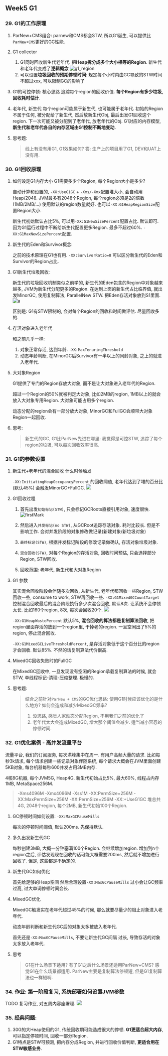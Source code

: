 
## Week5 G1

### 29. G1的工作原理

1. ParNew+CMS组合:
parnew和CMS都会STW, 所以G1诞生, 可以提供比`ParNew+CMS`更好的GC性能.

2. G1 collector
	1. G1同时回收新生代老年代. 把**Heap拆分成多个大小相等的Region**.
		新生代和老年代变成了**逻辑概念**
		![g1_region](./week5.asserts/g1_region.png)
	2. 可以设置**垃圾回收的预期停顿时间**: 规定每个小时内由GC导致的STW时间不超过xxx, 可以限制GC的影响了

3. G1的可控停顿: 核心思路
   追踪每个region的回收价值. **每个Region有多少垃圾, 回收耗时估计**.

4. 老年代, 新生代
	每个region可能属于新生代, 也可能属于老年代. 
	初始的Region不属于任何, 被分配给了新生代, 然后放新生代Obj, 最后出发G1回收这个region. 下一次可能又被分配到了老年代, 放老年代的Obj.
	G1对应的内存模型, **新生代和老年代各自的内存区域由G1控制不断地变动.**

5. 思考题:
   > 线上有没有用G1, G1效果如何?
   > 答: 生产上的项目用了G1, DEV和UAT上没有用. 


### 30. G1回收原理
1. 如何设定G1内存大小
   G1需要多少个Region, 每个Region大小是多少?

   自动计算和设置的, `-XX:UseG1GC` + `-Xms/-Xmx`配置堆大小, 会自动用Heap/2048. JVM最多有2048个Region, 每个region必须是2的倍数(1MB/2MB/...)
	使用默认的region数量就好. 也可以`-XX:G1HeapRegionSize`配置Region大小.

	新生代初始默认占比5%, 可以用`-XX:G1NewSizePercent`配置占比. 默认即可. 因为G1运行过程中不断给新生代配置更多Region. 最多不超过60%. `-XX:G1MaxNewSizePercent`配置.

2. 新生代的Eden和Survivor概念:
   
   之前的技术原理在G1也有用. `-XX:SurvivorRatio=8` 可以区分新生代的Eden和Survivor的Region占比. 

3. G1新生代垃圾回收:
   
   新生代的垃圾回收机制类似之前学的, 新生代的Eden包含的Region中对象越来越多, JVM为新生代分配更多的Region. 在达到上面的新生代占比临界值, 就出发MinorGC, 使用复制算法, ParallelNew STW. 把Eden存活对象放到S1里面.
   ![a](./week5.asserts/Minor_GC.png)

   区别是: G1有STW限制的, 会对每个Region的回收和时间做评估. 尽量回收多的.

4. 存活对象进入老年代

	和之前几乎一样:
	1. 对象正常存活, 达到年龄. `-XX:MaxTenuringThreshold`
	2. 动态年龄判断, 在MinorGC后Survivor有一半以上的同龄对象, 之上的就进入老年代.
	
5. 大对象Region
   
   G1提供了专门的Region存放大对象, 而不是让大对象进入老年代的Region.

   超过一个Region的50%就被判定大对象, 比如2MB的region, 1MB以上的就会放入大对象专用Region. 大对象可能占用多个region.

   动态分配的region会有一部分放大对象, MinorGC和FullGC会顺带大对象Region一起回收.

6. 思考: 
   > 新生代的GC, G1比ParNew先进在哪里:
   > 我觉得是可控STW, 追踪了每个region的垃圾, 可以每次回收效率很高. 


### 31. G1的参数设置

1. 新生代+老年代的混合回收 什么时候触发
   
   `-XX:InitiatingHeapOccupancyPercent` 的回收阈值, 老年代达到了堆的百分比(默认45%) 会触发MinorGC+FullGC. 
   ![](./week5.asserts/Full_Minor_GC.png)

2. G1回收过程
   
   1. 首先出发`初始标记(STW)`, 只会标记GCRoots直接引用对象, 速度很快. 
		![firstMark](./week5.asserts/first_mark.png)
   
   2. 然后进入`并发标记(no STW)`, 从GCRoot追踪存活对象. 耗时比较长. 但是不影响工作. 会对并发阶段的对象修改做记录(新建对象/新垃圾对象)
   3. `最终标记(STW)`, 根据并发标记阶段的修改记录做确认, 存活对象垃圾对象.
   4. `混合回收(STW)`, 对每个Region的存活对象, 回收时间预估, 只会选择部分Region, STW回收.
   5. 回收范围: 老年代, 新生代和大对象Region

3. G1 参数
   
   其实混合回收阶段会伴随多次回收, 从新生代, 老年代都回收一些Region, STW回收一些, consume to work, STW再回收一些.  `-XX:G1MixedGCCountTarget`控制混合回收最后的混合阶段执行多少次混合回收, 默认8次. 让系统不会停顿太长.
   比如160个region, 8次, 每次会回收20个. 
   ![](./week5.asserts/mix_gc.png)

	`-XX:G1HeapWastePercent` 默认5%, **混合回收的算法都是复制算法回收**, 把region里面存活的放到一个region里, 干掉老的region. 一旦空闲出了5%的region, 停止混合回收.

	`-XX:G1MixedGCLiveThresholdPercent`, 是存活对象低于这个百分比的region才会回收. 默认85%. 不然的话复制算法代价很高.

4. MixedGC回收失败时的FullGC
   
   在MixedGC回收中, 一旦发现没有空闲的Region承载复制算法的时候, 就会STW, 单线程标记-清理-压缩整理. 极慢的.

5. 思考题:
   > 结合之前针对`ParNew + CMS`的GC优化思路:
   > 使用G1时候应该优化的是什么地方? 如何会造成和减少MixedGC频率?
   > 1. 没思路, 感觉人家动态分配Region, 不用我们之前的优化了
   > 2. 老年代太大会造成MixedGC, 增大那个阈值会减少. 适当减小容忍的停顿时间.


### 32. G1优化案例 - 高并发流量平台
流量平台, 我们的订阅服务, 每次洪峰集中在周一. 有用户高频大量的请求. 
比如每秒3k请求, 每个请求创建一些记录对象伴随系统, 每个请求大概会在JVM里面创建5KB对象, 每台机器每秒600并发占用3MB内存. 

4核8G机器, 每个JVM5G, Heap4G. 新生代初始占比5%, 最大60%, 线程占内存1MB, MetaSpace256M. 

> -Xms4096M -Xmx4096M -Xss1M -XX:PermSize=256M -XX:MaxPermSize=256M -XX:PermSize=256M -XX:+UseG1GC
> 堆总共4G, 2048个region, 每个2MB, 新生代初始100个Region.

1. GC停顿时间如何设置: `-XX:MaxGCPauseMills`
   
   每次的停顿时间阈值, 默认200ms. 先保持默认.

2. 多久出发新生代GC
   
   每秒创建3MB, 大概一分钟塞满100个Region. 会继续增加region.
   增加到n个region之后, 评估发现现在回收的话可能大概需要200ms, 然后就不增加进行回收了. 但是, 这些都是不确定的. 

3. 新生代GC如何优化
   
   首先给足够的Heap空间
   然后合理设置`-XX:MaxGCPauseMills` 过小会让GC频率过高, 过大单词停顿时间会长. 

4. MixedGC优化
   
   MixedGC触发实在老年代超过45%的时候, 那么就要尽量少的阻止对象进入老年代. 

   动态年龄判断和新生代GC后的对象太多被放入老年代. 

   首先还是`-XX:MaxGCPauseMills`, 不要让新生代GC间隔 过长, 导致存活的对象太多放入老年代. 


5. 思考
   > G1在什么场景下适用? 有了G1之后什么场景还适用ParNew+CMS?
   > 感觉G1在什么场景都适用. ParNew主要是复制算法停顿短, 但是G1复制算法也一样短啊.






### 34. 作业: 第一阶段复习, 系统部署如何设置JVM参数

TODO 复习作业, 对五周内容座署理. 
![](./week5.asserts/JVM1-5_conclusion.png)


### 35. 经典问题:

1. 30G的大Heap使用的G1, 传统回收期可能造成很大的停顿. **G1更适合超大内存**, 可以指定停顿时间, 回收一部分Region.
2. G1特点是STW可预测, 把内存分成Region, 并进行回收价值判断, **更适合用在STW敏感业务**.



